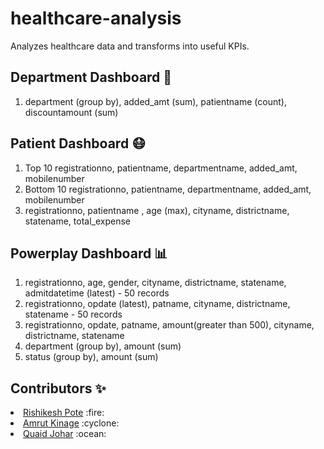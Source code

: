 # healthcare-analysis
Analyzes healthcare data and transforms into useful KPIs. 


## Department Dashboard :office:
1. department (group by), added_amt (sum), patientname (count), discountamount (sum)

## Patient Dashboard :mask:
1. Top 10 registrationno, patientname, departmentname, added_amt, mobilenumber
2. Bottom 10 registrationno, patientname, departmentname, added_amt, mobilenumber
3. registrationno, patientname , age (max), cityname, districtname, statename, total_expense

## Powerplay Dashboard :bar_chart:
1. registrationno, age, gender, cityname, districtname, statename,	admitdatetime (latest) - 50 records
2. registrationno, opdate (latest), patname,	cityname,	districtname,	statename - 50 records 
3. registrationno, 	opdate,	patname,	amount(greater than 500),	cityname,	districtname,	statename
4. department (group by), amount (sum)
5. status (group by), amount (sum)  


## Contributors :sparkles:
<li><a href="https://github.com/RishikeshPote">Rishikesh Pote</a> :fire: </li>
<li><a href="https://github.com/amrutkinage">Amrut Kinage</a> :cyclone: </li>
<li><a href="https://github.com/Equinox-13">Quaid Johar</a> :ocean: </li>
